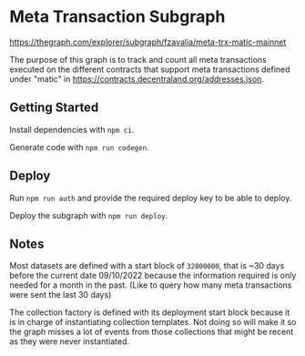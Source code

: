 # Meta Transaction Subgraph

https://thegraph.com/explorer/subgraph/fzavalia/meta-trx-matic-mainnet

The purpose of this graph is to track and count all meta transactions executed on the different contracts that support meta transactions defined under "matic" in https://contracts.decentraland.org/addresses.json.

## Getting Started

Install dependencies with `npm ci`.

Generate code with `npm run codegen`.

## Deploy

Run `npm run auth` and provide the required deploy key to be able to deploy.

Deploy the subgraph with `npm run deploy`.

## Notes

Most datasets are defined with a start block of `32800000`, that is ~30 days before the current date 09/10/2022 because the information required is only needed for a month in the past. (Like to query how many meta transactions were sent the last 30 days)

The collection factory is defined with its deployment start block because it is in charge of instantiating collection templates. Not doing so will make it so the graph misses a lot of events from those collections that might be recent as they were never instantiated.
